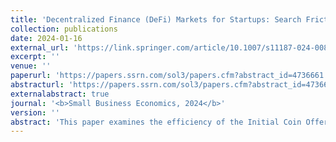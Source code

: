 ```yaml
---
title: 'Decentralized Finance (DeFi) Markets for Startups: Search Frictions, Intermediation, and the Efficiency of the ICO Market'
collection: publications
date: 2024-01-16
external_url: 'https://link.springer.com/article/10.1007/s11187-024-00886-3'
excerpt: ''
venue: ''
paperurl: 'https://papers.ssrn.com/sol3/papers.cfm?abstract_id=4736661'
abstracturl: 'https://papers.ssrn.com/sol3/papers.cfm?abstract_id=4736661'
externalabstract: true
journal: '<b>Small Business Economics, 2024</b>'
version: ''
abstract: 'This paper examines the efficiency of the Initial Coin Offering (ICO) market through a search-theoretical lens. Search intensity associated with the process of identifying valuable startups is increasing in market granularity. Blockchain technology increases market granularity because asset tokenization lowers entry barriers. Lower-end entrants, however, increase aggregate search intensity but may lack search skills. The resulting search-related inefficiency creates a niche for intermediaries or institutional investors that specialize on search. Consistent with the theory, specialized crypto funds increase ICO market efficiency by reducing search frictions, inter alia, by shortening the time-to-funding and increasing the funding amount. At the same time, crypto funds extract sizable economic rents for their intermediation services. Overall, the study relates to the general trade-off between centralization and decentralization in entrepreneurial finance. It suggests that market frictions specific to early-stage crowdfunding of entrepreneurship may prevent perfectly Decentralized Finance (DeFi) markets from functioning efficiently.'
---
```


